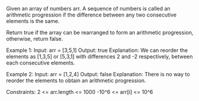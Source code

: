 Given an array of numbers arr. A sequence of numbers is called an arithmetic progression if the difference between any two consecutive elements is the same.

Return true if the array can be rearranged to form an arithmetic progression, otherwise, return false.

Example 1:
Input: arr = [3,5,1]
Output: true
Explanation: We can reorder the elements as [1,3,5] or [5,3,1] with differences 2 and -2 respectively, between each consecutive elements.

Example 2:
Input: arr = [1,2,4]
Output: false
Explanation: There is no way to reorder the elements to obtain an arithmetic progression.

Constraints:
2 <= arr.length <= 1000
-10^6 <= arr[i] <= 10^6
